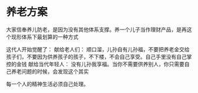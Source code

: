 # 养老方案
大家信奉养儿防老，是因为没有其他体系支撑。养一个儿子当作理财产品，是再这个现形体系下最划算的一种方式

这代人开始觉醒了：
献给老人们：
顺口溜，儿孙自有儿孙福，不要把养老金交给孩子们，不要因为供养孩子的孩子，不下楼，不会自己享受。自己手里没有自己掌控的金钱
献给当代年轻人：
没有儿孙我享福。当你不需要供养别人，你只需要自己养老问题的时候，会发现这个其实


每一个人的精神生活必须自己处理。

